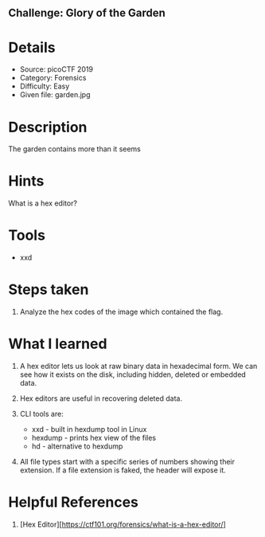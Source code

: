 ## Challenge: Glory of the Garden

# Details

- Source: picoCTF 2019
- Category: Forensics
- Difficulty: Easy
- Given file: garden.jpg


# Description

The garden contains more than it seems


# Hints

What is a hex editor?


# Tools

- xxd


# Steps taken

1. Analyze the hex codes of the image which contained the flag.


# What I learned

1. A hex editor lets us look at raw binary data in hexadecimal form. We can see how it exists on the disk, including hidden, deleted or embedded data.

2. Hex editors are useful in recovering deleted data.

3. CLI tools are:
    - xxd - built in hexdump tool in Linux
    - hexdump - prints hex view of the files
    - hd - alternative to hexdump

4. All file types start with a specific series of numbers showing their extension. If a file extension is faked, the header will expose it.


# Helpful References

1. [Hex Editor][https://ctf101.org/forensics/what-is-a-hex-editor/] 
